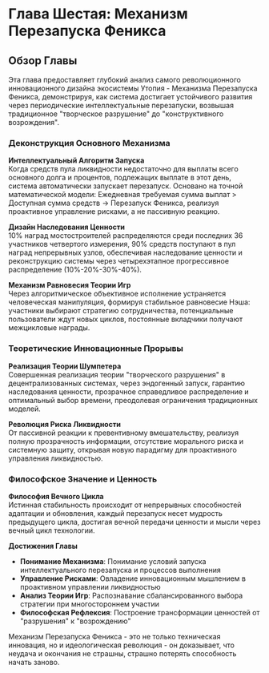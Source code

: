 # Глава Шестая: Механизм Перезапуска Феникса

## Обзор Главы

Эта глава предоставляет глубокий анализ самого революционного инновационного дизайна экосистемы Утопия - Механизма Перезапуска Феникса, демонстрируя, как система достигает устойчивого развития через периодические интеллектуальные перезапуски, возвышая традиционное "творческое разрушение" до "конструктивного возрождения".

### Деконструкция Основного Механизма

**Интеллектуальный Алгоритм Запуска**  
Когда средств пула ликвидности недостаточно для выплаты всего основного долга и процентов, подлежащих выплате в этот день, система автоматически запускает перезапуск. Основано на точной математической модели: Ежедневная требуемая сумма выплат > Доступная сумма средств → Перезапуск Феникса, реализуя проактивное управление рисками, а не пассивную реакцию.

**Дизайн Наследования Ценности**  
10% наград мостостроителей распределяются среди последних 36 участников четвертого измерения, 90% средств поступают в пул наград непрерывных узлов, обеспечивая наследование ценности и реконструкцию системы через четырехэтапное прогрессивное распределение (10%-20%-30%-40%).

**Механизм Равновесия Теории Игр**  
Через алгоритмическое объективное исполнение устраняется человеческая манипуляция, формируя стабильное равновесие Нэша: участники выбирают стратегию сотрудничества, потенциальные пользователи ждут новых циклов, постоянные вкладчики получают межцикловые награды.

### Теоретические Инновационные Прорывы

**Реализация Теории Шумпетера**  
Совершенная реализация теории "творческого разрушения" в децентрализованных системах, через эндогенный запуск, гарантию наследования ценности, прозрачное справедливое распределение и оптимальный выбор времени, преодолевая ограничения традиционных моделей.

**Революция Риска Ликвидности**  
От пассивной реакции к превентивному вмешательству, реализуя полную прозрачность информации, отсутствие морального риска и системную защиту, открывая новую парадигму для проактивного управления ликвидностью.

### Философское Значение и Ценность

**Философия Вечного Цикла**  
Истинная стабильность происходит от непрерывных способностей адаптации и обновления, каждый перезапуск несет мудрость предыдущего цикла, достигая вечной передачи ценности и мысли через вечный цикл технологии.

**Достижения Главы**

* **Понимание Механизма**: Понимание условий запуска интеллектуального перезапуска и процессов выполнения
* **Управление Рисками**: Овладение инновационным мышлением в проактивном управлении ликвидностью
* **Анализ Теории Игр**: Распознавание сбалансированного выбора стратегии при многостороннем участии
* **Философская Рефлексия**: Построение трансформации ценностей от "разрушения" к "возрождению"

Механизм Перезапуска Феникса - это не только техническая инновация, но и идеологическая революция - он доказывает, что неудача и окончания не страшны, страшно потерять способность начать заново.